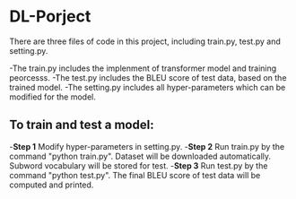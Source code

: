 # DL-Porject
There are three files of code in this project, including train.py, test.py and setting.py.

-The train.py includes the implenment of transformer model and training peorcesss. 
-The test.py includes the BLEU score of test data, based on the trained model.
-The setting.py includes all hyper-parameters which can be modified for the model.

## To train and test a model:
-**Step 1** Modify hyper-parameters in setting.py.
-**Step 2** Run train.py by the command "python train.py". Dataset will be downloaded automatically. Subword vocabulary will be stored for test.
-**Step 3** Run test.py by the command "python test.py". The final BLEU score of test data will be computed and printed.
